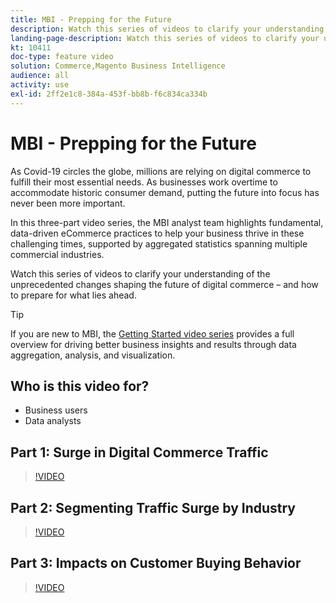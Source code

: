 ```yaml
---
title: MBI - Prepping for the Future
description: Watch this series of videos to clarify your understanding of the unprecedented changes shaping the future of digital commerce.
landing-page-description: Watch this series of videos to clarify your understanding of the unprecedented changes shaping the future of digital commerce.
kt: 10411
doc-type: feature video
solution: Commerce,Magento Business Intelligence
audience: all
activity: use
exl-id: 2ff2e1c8-384a-453f-bb8b-f6c834ca334b
---
```

# MBI - Prepping for the Future

As Covid-19 circles the globe, millions are relying on digital commerce to fulfill their most essential needs. As businesses work overtime to accommodate historic consumer demand, putting the future into focus has never been more important.

In this three-part video series, the MBI analyst team highlights fundamental, data-driven eCommerce practices to help your business thrive in these challenging times, supported by aggregated statistics spanning multiple commercial industries.

Watch this series of videos to clarify your understanding of the unprecedented changes shaping the future of digital commerce – and how to prepare for what lies ahead.

>[!TIP]
>
>If you are new to MBI, the [Getting Started video series](1-overview.md) provides a full overview for driving better business insights and results through data aggregation, analysis, and visualization.

## Who is this video for?

- Business users
- Data analysts

## Part 1: Surge in Digital Commerce Traffic

>[!VIDEO](https://video.tv.adobe.com/v/342498?quality=12&learn=on)

## Part 2: Segmenting Traffic Surge by Industry

>[!VIDEO](https://video.tv.adobe.com/v/342499?quality=12&learn=on)

## Part 3: Impacts on Customer Buying Behavior

>[!VIDEO](https://video.tv.adobe.com/v/342500?quality=12&learn=on)
